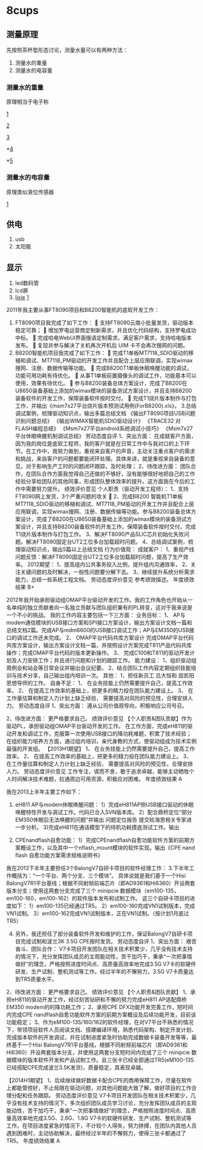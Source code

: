 # 8cups
## 测量原理
先按照茶杯垫形态讨论，测量水量可以有两种方法：
1. 测量水的重量
2. 测量水的电容量

### 测量水的重量
原理相当于电子称

[1](https://detail.tmall.com/item.htm?spm=a220o.1000855.1998025129.2.4bbcd699Nw0a40&abtest=_AB-LR32-PR32&pvid=917c5cca-118e-4a52-a3fc-a622e9567838&pos=2&abbucket=_AB-M32_B16&acm=03054.1003.1.2768562&id=525189617901&scm=1007.16862.95220.23864_0)

[2](https://item.taobao.com/item.htm?spm=a230r.1.14.51.2ec98956D3rmOC&id=521633919628&ns=1&abbucket=4#detail)

[3](http://bbs.elecfans.com/jishu_919726_1_1.html)

*[4](https://www.sparkfun.com/datasheets/Sensors/Pressure/fsrguide.pdf)

*[5](https://segmentfault.com/a/1190000008018300)
### 测量水的电容量
原理类似液位传感器

[1](https://item.taobao.com/item.htm?id=537386325570&ali_refid=a3_430582_1006:1125132550:N:%E6%B6%B2%E4%BD%8D%E4%BC%A0%E6%84%9F%E5%99%A8+%E4%B8%80%E4%BD%93%E5%8C%96:111b62f7d87339130714c431ac7eee16&ali_trackid=1_111b62f7d87339130714c431ac7eee16&spm=a230r.1.14.1#detail)

## 供电
1. usb
2. 太阳能

## 显示
1. led数码管
2. lcd屏
3. [lixie](https://github.com/connornishijima/Lixie-hardware)
    [1](https://github.com/connornishijima/Lixie-projects)


2011年我主要从事FT8090项目和B8200智能机的底软开发工作：
1.	FT8090项目我完成了如下工作：
	支持FT8090云南小批量发货，驱动版本稳定可靠；
	增加罗电运营商定制新需求，并且优化代码结构，支持罗电成功中标。
	完成哈电WebUI界面俄语定制需求。满足客户需求，支持哈电版本发布。
	复现并参与解决了关机再次开机后 UIM 卡不会再次搜网的问题。
2.	B8200智能机项目我完成了如下工作：
	完成T1单板MT7118_SDIO驱动的移植和调试、MT7118_PM驱动的开发工作并且配合上层应用联调，实现wimax搜网、注册、数据传输等功能。
	完成B8200T1单板休眠唤醒功能的调试，功能可用功耗有待优化。
	从事T1单板前置摄像头的调试工作，功能基本可以使用，效果有待优化。
	参与B8200装备总体方案设计，完成了B8200在U8650装备基础上添加的wimax模块的装备测试方案设计，并且支持B8200装备软件的开发工作，保障装备软件按时交付。
	完成T1烧片版本制作与打包工作，并输出《msm7x27平台烧片版本预测试用例(ForB8200).xls》。
3.总结调试案例，梳理驱动知识点，输出多篇总结文档
《输出FT8090项目USB问题识别问题总结》
《输出WIMAX智能机SDIO驱动设计》
《TRACE32 对FLASH编程总结》
《Msm7x27平台android系统调试小技巧》
《Msm7x27平台休眠唤醒机制调试总结》
劳动态度自评	1、突出方面：
在成就客户方面，因为我的岗位是底软工程师，我的客户就是在日常工作中与我对口的上下环节。在工作中，我努力做到，重视来自客户的声音，主动关注重点客户的需求和挑战，来自客户的问题都要能闭环处理。具体来讲，就是重视来自装备的意见，对于影响生产工时的问题闭环跟踪，及时处理；
2、待改进方面：
团队合作，在团队合作方面我觉得自己还做的不够好，没有能够很好地把自己的工作经验分享给团队的其他同事，形成团队整体效率的提升。这方面我在今后的工作中需要努力提升。
绩效评价意见	个人职责（驱动开发工程师）：
1、支持FT8090网上发货，3个严重问题的攻关
 2、完成B8200 智能机T1单板MT7118_SDIO驱动的移植和调试、MT7118_PM驱动的开发工作并且配合上层应用联调，实现wimax搜网、注册、数据传输等功能。参与B8200装备总体方案设计，完成了B8200在U8650装备基础上添加的wimax模块的装备测试方案设计，并且支持B8200装备软件的开发工作，保障装备软件按时交付。完成T1烧片版本制作与打包工作。
3、解决FT8090产品SLIC芯片初始化失败问题。解决FT8090固定台UT2工位多台加载超时问题。
4、总结调试案例，梳理驱动知识点，输出5篇以上总结文档
行为价值观：
成就客户：
1、重视产线问题反馈：解决FT8090固定台UT2工位多台加载超时问题，提高了生产效率。
2012期望：
1、提高组内公共事务投入比例，提升组内沟通效率，
2、关注关键问题的及时解决，一般性问题要分解下去。
3、继续提升系统分析需求能力，总结一些系统工程文档。
劳动态度评价意见	参考绩效描述。
年度绩效结果	B+

2012年我开始承担驱动组OMAP平台驱动开发的工作。我的工作角色也开始从一名单纯的独立贡献者向一名独立贡献与团队组织兼有的PL转变，这对于我来说是一个不小的挑战。
我的工作内容主要包括一下三方面：
业务目标：
1、	AP与modem通信模块的USB接口方案和SPI接口方案设计，输出方案设计文档一篇和总结文档2篇。完成AP与mdm6600的USB接口调试工作；AP与EM350的USB接口的调试工作还未完成。
2、	OMAP平台代码共库方案设计 
完成OMAP平台代码共库方案设计，输出方案设计文档一篇，并按照设计方案完成T811产品代码共库操作；完成OMAP平台代码的版本更新操作。
3、	完成C100和T811的驱动开发计划及人力安排工作；并且进行问题和计划的跟踪工作。
能力建设：
1、组织驱动组周例会和站会等日常会议并输出会议纪要。
2、结合团队工作内容定期组织技能培训与技术分享，自己输出组内培训一次。
其他：
1、担任新员工 吕大恒和 屈凯阳思想导师的工作。
自身不足：
1、	在业务技能上仍然需要提升自己，提高工作效率。
2、	在提高工作效率的基础上，把更多的精力投在团队能力建设上。
3、	在工作量估算和制定人力计划上缺乏经验， 需要提高对风险的预见性，合理安排人力。
劳动态度自评	1、突出方面：
遵从公司价值观导向，积极响应公司号召。


2、待改进方面：
更严格要求自己。
绩效评价意见	【个人职责&团队贡献】作为驱动PL，承担驱动组OMAP平台驱动开发的工作。
在工作方面，完成eH811的驱动开发和调试工作，克服第一次使用USB接口的降功耗难题，积累了技术经验；在组织能力培养方方面，通过组内培训，亲代身教的方式，使驱动组成为技术实例最强的开发组。
【2013H1期望】
1、 在业务技能上仍然需要提升自己，提高工作效率。
2、 在提高工作效率的基础上，把更多的精力投在团队能力建设上。
3、 在工作量估算和制定人力计划上缺乏经验， 需要提高对风险的预见性，合理安排人力。
劳动态度评价意见	工作专注，锲而不舍，敢于追求卓越，能够主动牺牲个人时间解决技术难题，拉通周边可用资源，积极应对困难。
年度绩效结果	A

我在2013上半年主要工作如下：
1. eH811 AP与modem休眠唤醒问题：
1）完成eH811AP侧USB接口驱动的休眠唤醒特性开发与调试工作。代码已合入SVN版本库。 
2）配合鼎桥定位“部分EM350休眠后无法唤醒的问题”并输出 问题定位报告 提交给海思相关专家进一步分析。
3)完成eH811在通话模型下的待机功耗摸底测试工作。输出

2. CPEnandflash自愈功能：
1）完成CPEnandflash自愈功能软件方案的前期方案概设工作，以及其中一个nflash_mount模块的软件实现。输出《CPE nand flash 自愈功能方案需求规格说明书》

我在2013下半年主要担任3个BalongV7自研卡项目的软件经理工作：
3.下半年工作概括为：“一个平台、两个分支、三个模块”。
具体说就是我们基于一个Hisi BalongV7R1平台基线；根据不同射频前端芯片（即AD9361和Hi6360）开设两套版本分支；使用这两套分支完成了三个 minipcie 数据模块（em100-135，em100-160，em100-162）的软件版本发布和试制工作。
这三个自研卡项目的进度如下：
1）em100-135已经通过TR5。
2）em100-160完成VN1试制版本，完成VN1试制。 
3）em100-162完成VN1试制版本，正在VN1试制。（按计划1月底过TR5）

4. 另外，我还担任了部分装备软件开发和维护的工作，保证BalongV7自研卡项目完成试制和波兰3K 3.5G CPE按时发货。
劳动态度自评	1、突出方面：
艰苦奋斗、团队合作：
V7卡项目开发团队在相关技术积累少，几乎没有技术支持的情况下，充分发挥团队成员的主观能动性，苦干加巧干，秉承“一次把事情做好”的理念，严格按照进度时间点、高质量高效率地完成3.5G V7卡的软硬件研发、生产试制、整机测试等工作。经过半年的不懈努力，3.5G V7卡质量达到TR5质量水平。

2、待改进方面：
更严格要求自己。
绩效评价意见	【个人职责&团队贡献】
1、承担eH811的驱动开发工作，经过刻苦钻研和不懈的努力完成eH811 AP适配鼎桥EM350 modem的的降功耗工作；
2、承担CPE DFX功能开发完善工作，短时间内完成CPE nandflash自愈功能软件方案的前期方案概设及后续功能开发，目前该功能稳定；
3、作为eM100-135/160/162的软件经理，在对V7平台不熟悉的情况下，带领项目软件人员阅读文档、搭建编译环境，熟悉代码架构、制定开发计划、完成版本软件的开发调试，并在试制进度紧急时协助完成数据卡装备开发等等，最终基于一个Hisi BalongV7R1平台基线，根据不同射频前端芯片（即AD9361和Hi6360）开设两套版本分支，并使用这两套分支短时间内完成了三个 minipcie 数据模块的版本软件开发和产品试制工作。且三张卡已经全部通过TR5(eM100-135已经搭配CPE完成波兰3.5K发货)，质量稳定，其表现卓越。

【2014H1期望】
1、后续继续做好数据卡配合CPE的商用保障工作，尽量在软件上都能管控好，不止局限在驱动问题，对其他问题能大致了解，做好项目的工作合理分配和任务跟踪。
劳动态度评价意见	V7卡项目开发团队在相关技术积累少，几乎没有技术支持的情况下，多次组织团队成员学习讨论，充分发挥团队成员的主观能动性，苦干加巧干，秉承“一次把事情做好”的理念，严格按照进度时间点、高质量高效率地完成3.5G、2.6G、1.8G V7卡的软硬件研发、生产试制、整机测试等工作。在项目进度紧急的情况下，不计较个人得失，努力拼搏，在团队内其他人员遇到困难时，主动协助解决，最终经过半年的不懈努力，使得三张卡都通过了TR5。
年度绩效结果	A
